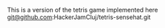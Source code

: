 This is a version of the tetris game implemented here git@github.com:HackerJamCluj/tetris-sensehat.git

